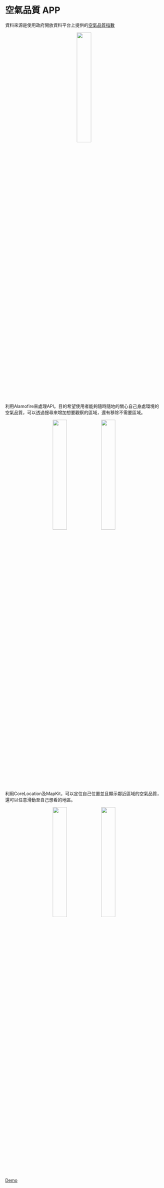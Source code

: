 # 空氣品質 APP
資料來源是使用政府開放資料平台上提供的[空氣品質指數](http://opendata.epa.gov.tw/Data/Details/AQI/?show=all)
<p align="center">
<img width=30% src=https://cloud.githubusercontent.com/assets/5201211/23847715/a832c63c-080e-11e7-8f68-e41b1b0a0ac6.png>
</p>

利用Alamofire來處理API。目的希望使用者能夠隨時隨地的關心自己身處環境的空氣品質，可以透過搜尋來增加想要觀察的區域，還有移除不需要區域。
<p align="center">
<img width=30% src=https://cloud.githubusercontent.com/assets/5201211/23847721/ab2f1958-080e-11e7-9366-11a96bf4dc1f.png>
<img width=30% src=https://cloud.githubusercontent.com/assets/5201211/23847712/a4d26222-080e-11e7-97b4-d4f6b43e610c.png>
</p>

利用CoreLocation及MapKit，可以定位自己位置並且顯示鄰近區域的空氣品質，還可以任意滑動至自己想看的地區。
<p align="center">
<img width=30% src=https://cloud.githubusercontent.com/assets/5201211/23847706/a24f7846-080e-11e7-9edf-9d4d093f772d.png>
<img width=30% src=https://cloud.githubusercontent.com/assets/5201211/23847696/9a8276b8-080e-11e7-87d9-4b8bcd23574c.png>
</p>



[Demo](https://www.youtube.com/watch?v=Ulp2nlC8QOM)
